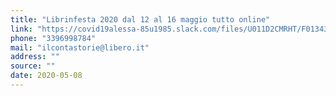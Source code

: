 ```yaml
---
title: "Librinfesta 2020 dal 12 al 16 maggio tutto online"
link: "https://covid19alessa-85u1985.slack.com/files/U011D2CMRHT/F013437BHP0/comunicato-stampa-librinfesta-2020.pdf"
phone: "3396998784"
mail: "ilcontastorie@libero.it"
address: ""
source: ""
date: 2020-05-08
---
```

